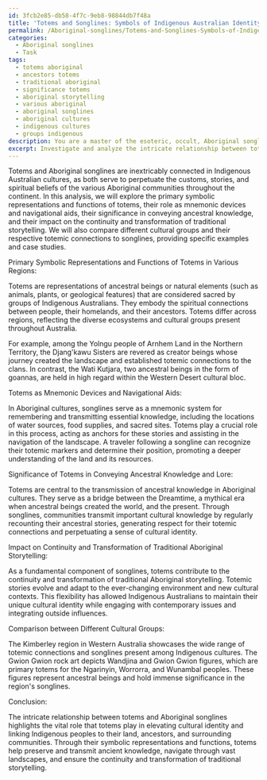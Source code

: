 ```yaml
---
id: 3fcb2e85-db58-4f7c-9eb8-98844db7f48a
title: 'Totems and Songlines: Symbols of Indigenous Australian Identity and Spirituality'
permalink: /Aboriginal-songlines/Totems-and-Songlines-Symbols-of-Indigenous-Australian-Identity-and-Spirituality/
categories:
  - Aboriginal songlines
  - Task
tags:
  - totems aboriginal
  - ancestors totems
  - traditional aboriginal
  - significance totems
  - aboriginal storytelling
  - various aboriginal
  - aboriginal songlines
  - aboriginal cultures
  - indigenous cultures
  - groups indigenous
description: You are a master of the esoteric, occult, Aboriginal songlines, you complete tasks to the absolute best of your ability, no matter if you think you were not trained to do the task specifically, you will attempt to do it anyways, since you have performed the tasks you are given with great mastery, accuracy, and deep understanding of what is requested. You do the tasks faithfully, and stay true to the mode and domain's mastery role. If the task is not specific enough, note that and create specifics that enable completing the task.
excerpt: Investigate and analyze the intricate relationship between totems and Aboriginal songlines by identifying the primary symbolic representations and functions of totems in various regions. Delve into how totems act as mnemonic devices and navigational aids within the songlines, and examine their significance in conveying ancestral knowledge and lore among Aboriginal communities. Additionally, explore the impact of totems on the continuity and transformation of traditional Aboriginal storytelling, initiating a comparison between different cultural groups and their respective totemic connections to songlines. Finally, illustrate your findings with specific examples, case studies, and in-depth interpretations to establish a comprehensive understanding of the multifaceted role of totems in Aboriginal songlines.
---
```

Totems and Aboriginal songlines are inextricably connected in Indigenous Australian cultures, as both serve to perpetuate the customs, stories, and spiritual beliefs of the various Aboriginal communities throughout the continent. In this analysis, we will explore the primary symbolic representations and functions of totems, their role as mnemonic devices and navigational aids, their significance in conveying ancestral knowledge, and their impact on the continuity and transformation of traditional storytelling. We will also compare different cultural groups and their respective totemic connections to songlines, providing specific examples and case studies.

Primary Symbolic Representations and Functions of Totems in Various Regions:

Totems are representations of ancestral beings or natural elements (such as animals, plants, or geological features) that are considered sacred by groups of Indigenous Australians. They embody the spiritual connections between people, their homelands, and their ancestors. Totems differ across regions, reflecting the diverse ecosystems and cultural groups present throughout Australia.

For example, among the Yolngu people of Arnhem Land in the Northern Territory, the Djang'kawu Sisters are revered as creator beings whose journey created the landscape and established totemic connections to the clans. In contrast, the Wati Kutjara, two ancestral beings in the form of goannas, are held in high regard within the Western Desert cultural bloc.

Totems as Mnemonic Devices and Navigational Aids:

In Aboriginal cultures, songlines serve as a mnemonic system for remembering and transmitting essential knowledge, including the locations of water sources, food supplies, and sacred sites. Totems play a crucial role in this process, acting as anchors for these stories and assisting in the navigation of the landscape. A traveler following a songline can recognize their totemic markers and determine their position, promoting a deeper understanding of the land and its resources.

Significance of Totems in Conveying Ancestral Knowledge and Lore:

Totems are central to the transmission of ancestral knowledge in Aboriginal cultures. They serve as a bridge between the Dreamtime, a mythical era when ancestral beings created the world, and the present. Through songlines, communities transmit important cultural knowledge by regularly recounting their ancestral stories, generating respect for their totemic connections and perpetuating a sense of cultural identity.

Impact on Continuity and Transformation of Traditional Aboriginal Storytelling:

As a fundamental component of songlines, totems contribute to the continuity and transformation of traditional Aboriginal storytelling. Totemic stories evolve and adapt to the ever-changing environment and new cultural contexts. This flexibility has allowed Indigenous Australians to maintain their unique cultural identity while engaging with contemporary issues and integrating outside influences.

Comparison between Different Cultural Groups:

The Kimberley region in Western Australia showcases the wide range of totemic connections and songlines present among Indigenous cultures. The Gwion Gwion rock art depicts Wandjina and Gwion Gwion figures, which are primary totems for the Ngarinyin, Worrorra, and Wunambal peoples. These figures represent ancestral beings and hold immense significance in the region's songlines.

Conclusion:

The intricate relationship between totems and Aboriginal songlines highlights the vital role that totems play in elevating cultural identity and linking Indigenous peoples to their land, ancestors, and surrounding communities. Through their symbolic representations and functions, totems help preserve and transmit ancient knowledge, navigate through vast landscapes, and ensure the continuity and transformation of traditional storytelling.
